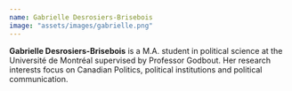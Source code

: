 ```yaml
---
name: Gabrielle Desrosiers-Brisebois
image: "assets/images/gabrielle.png"
---
```


**Gabrielle Desrosiers-Brisebois** is a M.A. student in political science at the Université de Montréal supervised by Professor Godbout. Her research interests focus on Canadian Politics, political institutions and political communication.
